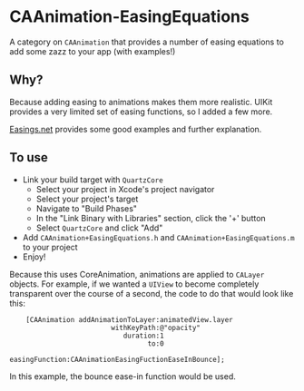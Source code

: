 CAAnimation-EasingEquations
===========================

A category on `CAAnimation` that provides a number of easing equations to add some zazz to your app (with examples!)

## Why?
Because adding easing to animations makes them more realistic. UIKit provides a very limited set of easing functions, so I added a few more.

[Easings.net][0] provides some good examples and further explanation.

## To use
- Link your build target with `QuartzCore`
	- Select your project in Xcode's project navigator
	- Select your project's target
	- Navigate to "Build Phases"
	- In the "Link Binary with Libraries" section, click the '+' button
	- Select `QuartzCore` and click "Add"
- Add `CAAnimation+EasingEquations.h` and `CAAnimation+EasingEquations.m` to your project
- Enjoy!

Because this uses CoreAnimation, animations are applied to `CALayer` objects. For example, if we wanted a `UIView` to become completely transparent over the course of a second, the code to do that would look like this:

```
    [CAAnimation addAnimationToLayer:animatedView.layer
                         withKeyPath:@"opacity"
                            duration:1
                                  to:0
                      easingFunction:CAAnimationEasingFuctionEaseInBounce];
```

In this example, the bounce ease-in function would be used.

[0]: http://easings.net/